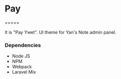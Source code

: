 # Pay
=====

It is "Pay Ywet". UI theme for Yan's Note admin panel.

### Dependencies

- Node JS
- NPM
- Webpack
- Laravel Mix